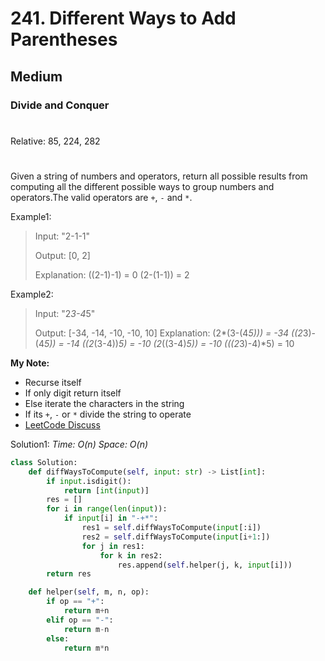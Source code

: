 # 241. Different Ways to Add Parentheses
## Medium
### Divide and Conquer
#
Relative: 85, 224, 282
#

Given a string of numbers and operators, return all possible results from computing all the different possible ways to group numbers and operators.The valid operators are ```+```, ```-``` and ```*```.

Example1:
> Input: "2-1-1"
> 
> Output: [0, 2]
>
> Explanation:
> ((2-1)-1) = 0 
> (2-(1-1)) = 2

Example2:
> Input: "2*3-4*5"
> 
> Output: [-34, -14, -10, -10, 10]
> Explanation:
> (2*(3-(4*5))) = -34 
> ((2*3)-(4*5)) = -14 
> ((2*(3-4))*5) = -10 
> (2*((3-4)*5)) = -10 
> (((2*3)-4)*5) = 10

**My Note:**
* Recurse itself
* If only digit return itself
* Else iterate the characters in the string
* If its ```+```, ```-``` or ```*``` divide the string to operate
* [LeetCode Discuss](https://leetcode.com/problems/different-ways-to-add-parentheses/discuss/66419/Python-easy-to-understand-solution-(divide-and-conquer).)

Solution1:
*Time: O(n)*
*Space: O(n)*
```python
class Solution:
    def diffWaysToCompute(self, input: str) -> List[int]:
        if input.isdigit():
            return [int(input)]
        res = []
        for i in range(len(input)):
            if input[i] in "-+*":
                res1 = self.diffWaysToCompute(input[:i])
                res2 = self.diffWaysToCompute(input[i+1:])
                for j in res1:
                    for k in res2:
                        res.append(self.helper(j, k, input[i]))
        return res

    def helper(self, m, n, op):
        if op == "+":
            return m+n
        elif op == "-":
            return m-n
        else:
            return m*n
```
